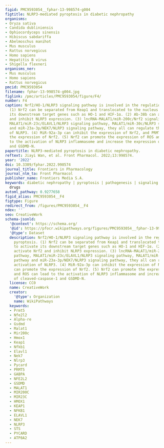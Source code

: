 ```yaml
---
figid: PMC9593054__fphar-13-998574-g004
figtitle: NLRP3-mediated pyroptosis in diabetic nephropathy
organisms:
- Oryza sativa
- Candida dubliniensis
- Ophiocordyceps sinensis
- Hibiscus sabdariffa
- Abelmoschus manihot
- Mus musculus
- Rattus norvegicus
- Homo sapiens
- Hepatitis B virus
- Shigella flexneri
organisms_ner:
- Mus musculus
- Homo sapiens
- Rattus norvegicus
pmcid: PMC9593054
filename: fphar-13-998574-g004.jpg
figlink: /pmc/articles/PMC9593054/figure/F4/
number: F4
caption: Nrf2/HO-1/NLRP3 signaling pathway is involved in the regulation of pyroptosis.
  (1) Nrf2 can be separated from Keap1 and translocated to the nucleus to activate
  its downstream target genes such as HO-1 and HIF-1α. (2) Ab-38b can activate Nrf2
  and inhibit NLRP3 expression. (3) lncRNA-MALAT1/miR-200c/Nrf2 signaling pathway,
  MALAT1/miR-23c/ELAVL1/NLRP3 signaling pathway, MALAT1/miR-30c/NLRP3 signaling pathway
  and miR-23a-3p/NEK7/NLRP3 signaling pathway, they all can regulate the activation
  of NLRP3. (4) MiR-92a-3p can inhibit the expression of Nrf2, and PRMT5 can promote
  the expression of Nrf2. (5) Nrf2 can promote the expression of ROS and ROS can lead
  to the activation of NLRP3 inflammasome and increase the expression of cleaved-caspase-1
  and GSDMD-N.
papertitle: NLRP3-mediated pyroptosis in diabetic nephropathy.
reftext: Jiayi Wan, et al. Front Pharmacol. 2022;13:998574.
year: '2022'
doi: 10.3389/fphar.2022.998574
journal_title: Frontiers in Pharmacology
journal_nlm_ta: Front Pharmacol
publisher_name: Frontiers Media S.A.
keywords: diabetic nephropathy | pyroptosis | pathogenesis | signaling pathways |
  drugs
automl_pathway: 0.9277658
figid_alias: PMC9593054__F4
figtype: Figure
redirect_from: /figures/PMC9593054__F4
ndex: ''
seo: CreativeWork
schema-jsonld:
  '@context': https://schema.org/
  '@id': https://pfocr.wikipathways.org/figures/PMC9593054__fphar-13-998574-g004.html
  '@type': Dataset
  description: Nrf2/HO-1/NLRP3 signaling pathway is involved in the regulation of
    pyroptosis. (1) Nrf2 can be separated from Keap1 and translocated to the nucleus
    to activate its downstream target genes such as HO-1 and HIF-1α. (2) Ab-38b can
    activate Nrf2 and inhibit NLRP3 expression. (3) lncRNA-MALAT1/miR-200c/Nrf2 signaling
    pathway, MALAT1/miR-23c/ELAVL1/NLRP3 signaling pathway, MALAT1/miR-30c/NLRP3 signaling
    pathway and miR-23a-3p/NEK7/NLRP3 signaling pathway, they all can regulate the
    activation of NLRP3. (4) MiR-92a-3p can inhibit the expression of Nrf2, and PRMT5
    can promote the expression of Nrf2. (5) Nrf2 can promote the expression of ROS
    and ROS can lead to the activation of NLRP3 inflammasome and increase the expression
    of cleaved-caspase-1 and GSDMD-N.
  license: CC0
  name: CreativeWork
  creator:
    '@type': Organization
    name: WikiPathways
  keywords:
  - Prmt5
  - Nfe2l2
  - Alpha-re
  - Gsdmd
  - Malat1
  - Mir200c
  - Hmox1
  - Keap1
  - Nfkb1
  - Elavl1
  - Nek7
  - Nlrp3
  - Pycard
  - PRMT5
  - GABPA
  - NFE2L2
  - GSDMD
  - MALAT1
  - MIR200C
  - MIR23C
  - HMOX1
  - KEAP1
  - NFKB1
  - ELAVL1
  - NEK7
  - NLRP3
  - STS
  - PYCARD
  - ATP8A2
---
```

